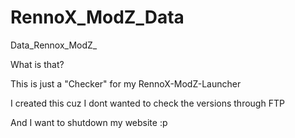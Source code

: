 # RennoX_ModZ_Data
Data_Rennox_ModZ_

What is that?

This is just a "Checker" for my RennoX-ModZ-Launcher

I created this cuz I dont wanted to check the versions through FTP

And I want to shutdown my website :p
